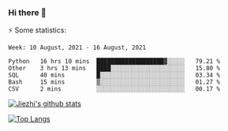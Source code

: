 ### Hi there 👋

⚡ Some statistics:

<!--START_SECTION:waka-->
```text
Week: 10 August, 2021 - 16 August, 2021

Python   16 hrs 10 mins  ███████████████████▓░░░░░   79.21 % 
Other    3 hrs 13 mins   ████░░░░░░░░░░░░░░░░░░░░░   15.80 % 
SQL      40 mins         █░░░░░░░░░░░░░░░░░░░░░░░░   03.34 % 
Bash     15 mins         ▒░░░░░░░░░░░░░░░░░░░░░░░░   01.27 % 
CSV      2 mins          ░░░░░░░░░░░░░░░░░░░░░░░░░   00.17 % 
```
<!--END_SECTION:waka-->

[![Jiezhi's github stats](https://github-readme-stats.vercel.app/api?username=Jiezhi&show_icons=true)](https://github.com/Jiezhi/github-readme-stats)

[![Top Langs](https://github-readme-stats.vercel.app/api/top-langs/?username=Jiezhi&hide=javascript,html)](https://github.com/Jiezhi/github-readme-stats)
<!--
**Jiezhi/Jiezhi** is a ✨ _special_ ✨ repository because its `README.md` (this file) appears on your GitHub profile.

Here are some ideas to get you started:

- 🔭 I’m currently working on ...
- 🌱 I’m currently learning ...
- 👯 I’m looking to collaborate on ...
- 🤔 I’m looking for help with ...
- 💬 Ask me about ...
- 📫 How to reach me: ...
- 😄 Pronouns: ...
- ⚡ Fun fact: ...
-->

